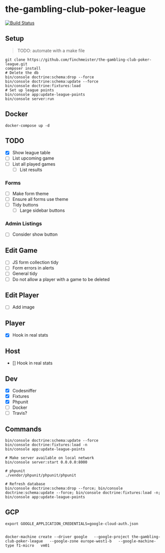 # the-gambling-club-poker-league

[![Build Status](https://travis-ci.org/finchmeister/the-gambling-club-poker-league.svg?branch=master)](https://travis-ci.org/finchmeister/the-gambling-club-poker-league)

## Setup
> TODO: automate with a make file

```
git clone https://github.com/finchmeister/the-gambling-club-poker-league.git
composer install
# Delete the db 
bin/console doctrine:schema:drop --force
bin/console doctrine:schema:update --force
bin/console doctrine:fixtures:load
# Set up league points
bin/console app:update-league-points
bin/console server:run 
```

## Docker
```
docker-compose up -d

```

## TODO
- [x] Show league table
- [ ] List upcoming game
- [ ] List all played games
    - [ ] List results

### Forms
- [ ] Make form theme
- [ ] Ensure all forms use theme
- [ ] Tidy buttons
    - [ ] Large sidebar buttons

### Admin Listings
- [ ] Consider show button


## Edit Game
- [ ] JS form collection tidy
- [ ] Form errors in alerts
- [ ] General tidy
- [ ] Do not allow a player with a game to be deleted

## Edit Player
- [ ] Add image

## Player
- [x] Hook in real stats
## Host
- [] Hook in real stats

## Dev
- [x] Codesniffer
- [x] Fixtures
- [x] Phpunit
- [ ] Docker
- [ ] Travis?

## Commands

```
bin/console doctrine:schema:update --force
bin/console doctrine:fixtures:load -n
bin/console app:update-league-points

# Make server available on local network
bin/console server:start 0.0.0.0:8000

# phpunit
./vendor/phpunit/phpunit/phpunit

# Refresh database
bin/console doctrine:schema:drop --force; bin/console doctrine:schema:update --force; bin/console doctrine:fixtures:load -n; bin/console app:update-league-points
```

## GCP

```
export GOOGLE_APPLICATION_CREDENTIALS=google-cloud-auth.json 


docker-machine create --driver google   --google-project the-gambling-club-poker-league   --google-zone europe-west1-b   --google-machine-type f1-micro   vm01
```